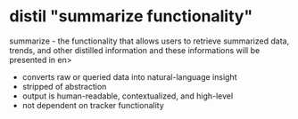 # distil "summarize functionality"	
summarize - the functionality that allows users to retrieve summarized data, trends, and other distilled information and these informations will be presented in en>
- converts raw or queried data into natural-language insight
- stripped of abstraction
- output is human-readable, contextualized, and high-level
- not dependent on tracker functionality
